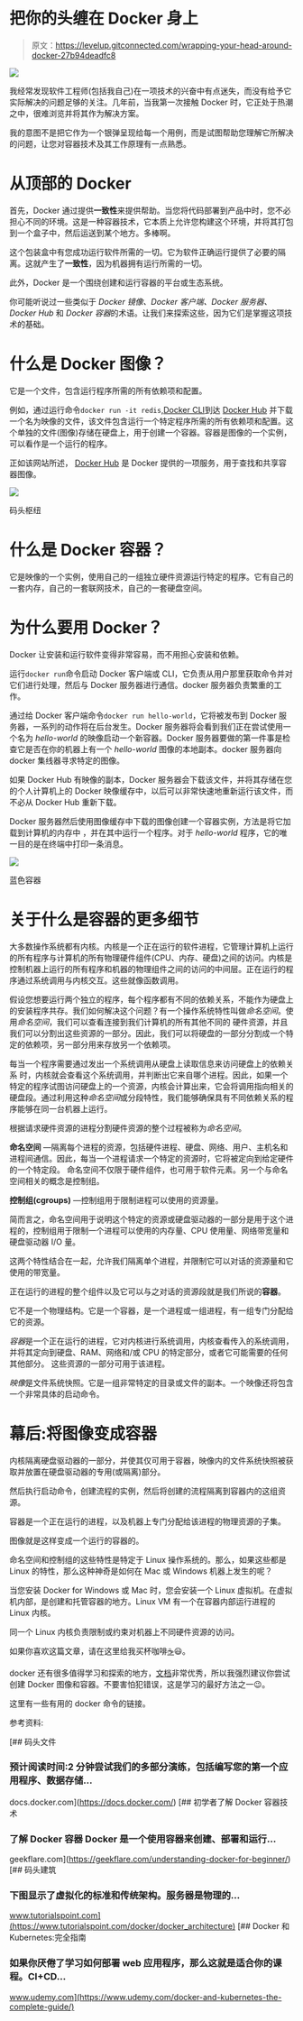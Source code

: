 # 把你的头缠在 Docker 身上

> 原文：<https://levelup.gitconnected.com/wrapping-your-head-around-docker-27b94deadfc8>

![](img/1240c6e9b36219735f9c22d6b2a3546f.png)

我经常发现软件工程师(包括我自己)在一项技术的兴奋中有点迷失，而没有给予它实际解决的问题足够的关注。几年前，当我第一次接触 Docker 时，它正处于热潮之中，很难浏览并将其作为解决方案。

我的意图不是把它作为一个银弹呈现给每一个用例，而是试图帮助您理解它所解决的问题，让您对容器技术及其工作原理有一点熟悉。

# 从顶部的 Docker

首先，Docker 通过提供**一致性**来提供帮助。当您将代码部署到产品中时，您不必担心不同的环境。这是一种容器技术，它本质上允许您构建这个环境，并将其打包到一个盒子中，然后运送到某个地方。多棒啊。

这个包装盒中有您成功运行软件所需的一切。它为软件正确运行提供了必要的隔离。这就产生了**一致性**，因为机器拥有运行所需的一切。

此外，Docker 是一个围绕创建和运行容器的平台或生态系统。

你可能听说过一些类似于 *Docker 镜像、Docker 客户端、Docker 服务器、Docker Hub* 和 *Docker 容器*的术语。让我们来探索这些，因为它们是掌握这项技术的基础。

# 什么是 Docker 图像？

它是一个文件，包含运行程序所需的所有依赖项和配置。

例如，通过运行命令`docker run -it redis`,[Docker CLI](https://docs.docker.com/docker-for-windows/install/)到达 [Docker Hub](https://docs.docker.com/docker-hub/) 并下载一个名为映像的文件，该文件包含运行一个特定程序所需的所有依赖项和配置。这个单独的文件(图像)存储在硬盘上，用于创建一个容器。容器是图像的一个实例，可以看作是一个运行的程序。

正如该网站所述， [Docker Hub](https://hub.docker.com/) 是 Docker 提供的一项服务，用于查找和共享容器图像。

![](img/0e0eb58cda0295bfa3991ecdbc394b51.png)

码头枢纽

# 什么是 Docker 容器？

它是映像的一个实例，使用自己的一组独立硬件资源运行特定的程序。它有自己的一套内存，自己的一套联网技术，自己的一套硬盘空间。

# 为什么要用 Docker？

Docker 让安装和运行软件变得非常容易，而不用担心安装和依赖。

运行`docker run`命令启动 Docker 客户端或 CLI，它负责从用户那里获取命令并对它们进行处理，然后与 Docker 服务器进行通信。docker 服务器负责繁重的工作。

通过给 Docker 客户端命令`docker run hello-world`，它将被发布到 Docker 服务器，一系列的动作将在后台发生。Docker 服务器将会看到我们正在尝试使用一个名为 *hello-world* 的映像启动一个新容器。Docker 服务器要做的第一件事是检查它是否在你的机器上有一个 *hello-world* 图像的本地副本。docker 服务器向 docker 集线器寻求特定的图像。

如果 Docker Hub 有映像的副本，Docker 服务器会下载该文件，并将其存储在您的个人计算机上的 Docker 映像缓存中，以后可以非常快速地重新运行该文件，而不必从 Docker Hub 重新下载。

Docker 服务器然后使用图像缓存中下载的图像创建一个容器实例，方法是将它加载到计算机的内存中
，并在其中运行一个程序。对于 *hello-world* 程序，它的唯一目的是在终端中打印一条消息。

![](img/ab454ef8e9c01534445c0c1ae7de9d86.png)

蓝色容器

# 关于什么是容器的更多细节

大多数操作系统都有内核。内核是一个正在运行的软件进程，它管理计算机上运行的所有程序与计算机的所有物理硬件组件(CPU、内存、硬盘)之间的访问。内核是控制机器上运行的所有程序和机器的物理组件之间的访问的中间层。正在运行的程序通过系统调用与内核交互。这些就像函数调用。

假设您想要运行两个独立的程序，每个程序都有不同的依赖关系，不能作为硬盘上的安装程序共存。我们如何解决这个问题？有一个操作系统特性叫做*命名空间*。使用*命名空间*，我们可以查看连接到我们计算机的所有其他不同的
硬件资源，并且我们可以分割出这些资源的一部分。因此，我们可以将硬盘的一部分分割成一个特定的依赖项，另一部分用来存放另一个依赖项。

每当一个程序需要通过发出一个系统调用从硬盘上读取信息来访问硬盘上的依赖关系
时，内核就会查看这个系统调用，并判断出它来自哪个进程。因此，如果一个特定的程序试图访问硬盘上的一个资源，内核会计算出来，它会将调用指向相关的硬盘段。通过利用这种*命名空间*或分段特性，我们能够确保具有不同依赖关系的程序能够在同一台机器上运行。

根据请求硬件资源的进程分割硬件资源的整个过程被称为*命名空间*。

**命名空间** —隔离每个进程的资源，包括硬件进程、硬盘、网络、用户、主机名和进程间通信。因此，每当一个进程请求一个特定的资源时，它将被定向到给定硬件的一个特定段。
命名空间不仅限于硬件组件，也可用于软件元素。另一个与命名空间相关的概念是控制组。

**控制组(cgroups)** —控制组用于限制进程可以使用的资源量。

简而言之，命名空间用于说明这个特定的资源或硬盘驱动器的一部分是用于这个进程的，控制组用于限制一个进程可以使用的内存量、CPU 使用量、网络带宽量和硬盘驱动器 I/O 量。

这两个特性结合在一起，允许我们隔离单个进程，并限制它可以对话的资源量和它使用的带宽量。

正在运行的进程的整个组件以及它可以与之对话的资源段就是我们所说的**容器**。

它不是一个物理结构。它是一个容器，是一个进程或一组进程，有一组专门分配给它的资源。

*容器*是一个正在运行的进程，它对内核进行系统调用，内核查看传入的系统调用，并将其定向到硬盘、RAM、网络和/或 CPU 的特定部分，或者它可能需要的任何其他部分。
这些资源的一部分可用于该进程。

*映像*是文件系统快照。它是一组非常特定的目录或文件的副本。一个映像还将包含一个非常具体的启动命令。

# 幕后:将图像变成容器

内核隔离硬盘驱动器的一部分，并使其仅可用于容器，映像内的文件系统快照被获取并放置在硬盘驱动器的专用(或隔离)部分。

然后执行启动命令，创建流程的实例，然后将创建的流程隔离到容器内的这组资源。

容器是一个正在运行的进程，以及机器上专门分配给该进程的物理资源的子集。

图像就是这样变成一个运行的容器的。

命名空间和控制组的这些特性是特定于 Linux 操作系统的。那么，如果这些都是 Linux 的特性，那么这种神奇是如何在 Mac 或 Windows 机器上发生的呢？

当您安装 Docker for Windows 或 Mac 时，您会安装一个 Linux 虚拟机。在虚拟机内部，是创建和托管容器的地方。Linux VM 有一个在容器内部运行进程的 Linux 内核。

同一个 Linux 内核负责限制或约束对机器上不同硬件资源的访问。

如果你喜欢这篇文章，请在这里给我买杯咖啡[☕️](https://www.buymeacoffee.com/lukemwila)😃。

docker 还有很多值得学习和探索的地方，[文档](https://docs.docker.com/)非常优秀，所以我强烈建议你尝试创建 Docker 图像和容器。不要害怕犯错误，这是学习的最好方法之一😉。

这里有一些有用的 docker 命令的链接。

参考资料:

[](https://docs.docker.com/) [## 码头文件

### 预计阅读时间:2 分钟尝试我们的多部分演练，包括编写您的第一个应用程序、数据存储…

docs.docker.com](https://docs.docker.com/) [](https://geekflare.com/understanding-docker-for-beginner/) [## 初学者了解 Docker 容器技术

### 了解 Docker 容器 Docker 是一个使用容器来创建、部署和运行…

geekflare.com](https://geekflare.com/understanding-docker-for-beginner/) [](https://www.tutorialspoint.com/docker/docker_architecture) [## 码头建筑

### 下图显示了虚拟化的标准和传统架构。服务器是物理的…

www.tutorialspoint.com](https://www.tutorialspoint.com/docker/docker_architecture) [](https://www.udemy.com/docker-and-kubernetes-the-complete-guide/) [## Docker 和 Kubernetes:完全指南

### 如果你厌倦了学习如何部署 web 应用程序，那么这就是适合你的课程。CI+CD…

www.udemy.com](https://www.udemy.com/docker-and-kubernetes-the-complete-guide/)
